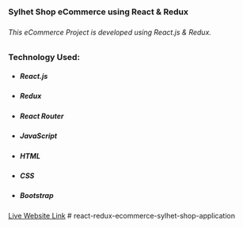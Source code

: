 <h3>Sylhet Shop eCommerce using React & Redux<h3>

<h6>This eCommerce Project is developed using React.js & Redux.</h6>

<h3>Technology Used:</h3>
<ul>
    <li>
        <h5>React.js</h5>
    </li>
    <li>
        <h5>Redux</h5>
    </li>
    <li>
        <h5>React Router</h5>
    </li>
    <li>
        <h5>JavaScript</h5>
    </li>
    <li>
        <h5>HTML</h5>
    </li>
    <li>
        <h5>CSS</h5>
    </li>
    <li>
        <h5>Bootstrap</h5>
    </li>
</ul>
<a target="_blank" href="https://masrursakib-react-redux-sylhet-shop-ecommerce.netlify.app/">Live Website Link</a>
# react-redux-ecommerce-sylhet-shop-application
